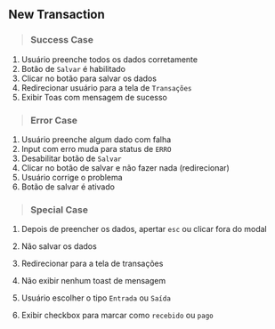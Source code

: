 ## New Transaction

> ### Success Case

  1. Usuário preenche todos os dados corretamente
  2. Botão de `Salvar` é habilitado
  3. Clicar no botão para salvar os dados
  4. Redirecionar usuário para a tela de `Transações`
  5. Exibir Toas com mensagem de sucesso

> ### Error Case

  1. Usuário preenche algum dado com falha
  2. Input com erro muda para status de `ERRO`
  3. Desabilitar botão de `Salvar`
  4. Clicar no botão de salvar e não fazer nada (redirecionar)
  5. Usuário corrige o problema
  6. Botão de salvar é ativado

> ### Special Case

  1. Depois de preencher os dados, apertar `esc` ou clicar fora do modal
  2. Não salvar os dados
  3. Redirecionar para a tela de transações
  4. Não exibir nenhum toast de mensagem

  1. Usuário escolher o tipo `Entrada` ou `Saída`
  2. Exibir checkbox para marcar como `recebido` ou `pago`
